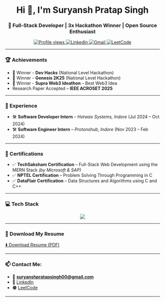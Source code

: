 <!-- Header -->
<h1 align="center">Hi 👋, I'm Suryansh Pratap Singh</h1>
<h3 align="center">🚀 Full-Stack Developer | 3x Hackathon Winner | Open Source Enthusiast</h3>

<p align="center">
  <a href="https://github.com/suryansh-pratapsingh">
    <img src="https://komarev.com/ghpvc/?username=suryansh-pratapsingh&label=Profile%20views&color=0e75b6&style=flat" alt="Profile views" />
  </a>
  <a href="https://www.linkedin.com/in/suryansh-pratap-singh/">
    <img src="https://img.shields.io/badge/LinkedIn-blue?logo=linkedin&style=flat&logoColor=white" alt="LinkedIn" />
  </a>
  <a href="mailto:suryanshpratapsingh00@gmail.com">
    <img src="https://img.shields.io/badge/Gmail-red?logo=gmail&style=flat&logoColor=white" alt="Gmail" />
  </a>
  <a href="[https://leetcode.com/your-leetcode-username/](https://leetcode.com/u/Suryansh_Pratap_Singh/](https://leetcode.com/u/Suryansh_Pratap_Singh/)">
    <img src="https://img.shields.io/badge/LeetCode-orange?logo=leetcode&style=flat&logoColor=white" alt="LeetCode" />
  </a>
</p>

---

### 🏆 Achievements
- 🥇 Winner - **Dev Hacks** (National Level Hackathon)
- 🥇 Winner - **Genesis 2K25** (National Level Hackathon)
- 🥇 Winner - **Supra Web3 Ideathon** – Best Web3 Idea
-   Research Paper Accepted – **IEEE ACROSET 2025**

---

### 💼 Experience
- 🛠️ **Software Developer Intern** – *Hotwax Systems, Indore* (Jul 2024 – Oct 2024)  
- 🛠️ **Software Engineer Intern** – *Protonshub, Indore* (Nov 2023 – Feb 2024)

---

### 📜 Certifications
- ✅ **TechSaksham Certification** – Full-Stack Web Development using the MERN Stack *(by Microsoft & SAP)*
- ✅ **NPTEL Certification** – Problem Solving Through Programming in C
- ✅ **DataFlair Certification** – Data Structures and Algorithms using C and C++

---

### 💻 Tech Stack

<p align="center">
  <img src="https://skillicons.dev/icons?i=html,css,js,ts,react,nextjs,nodejs,nestjs,express,mysql,mongodb,tailwind,python,cpp,git,github" />
</p>

---

### 📄 Download My Resume

[⬇️ Download Resume (PDF)](https://github.com/suryansh-pratapsingh/resume/raw/main/Suryansh%20Pratap%20%20Singh%20Resume%20-ol.pdf)



---

### 📫 Contact Me:
- 📧 **suryanshpratapsingh00@gmail.com**
- 🔗 [LinkedIn](https://www.linkedin.com/in/suryansh-pratap-singh/)
- 🟠 [LeetCode](https://leetcode.com/your-leetcode-username/)
---
